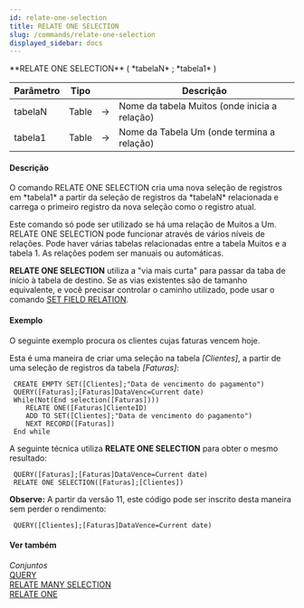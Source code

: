 ```yaml
---
id: relate-one-selection
title: RELATE ONE SELECTION
slug: /commands/relate-one-selection
displayed_sidebar: docs
---
```


<!--REF #_command_.RELATE ONE SELECTION.Syntax-->**RELATE ONE SELECTION** ( *tabelaN* ; *tabela1* )<!-- END REF-->
<!--REF #_command_.RELATE ONE SELECTION.Params-->
| Parâmetro | Tipo |  | Descrição |
| --- | --- | --- | --- |
| tabelaN | Table | &rarr; | Nome da tabela Muitos (onde inicia a relação) |
| tabela1 | Table | &rarr; | Nome da Tabela Um (onde termina a relação) |

<!-- END REF-->

#### Descrição 

<!--REF #_command_.RELATE ONE SELECTION.Summary-->O comando RELATE ONE SELECTION cria uma nova seleção de registros em *tabela1* a partir da seleção de registros da *tabelaN* relacionada e carrega o primeiro registro da nova seleção como o registro atual.<!-- END REF--> 

Este comando só pode ser utilizado se há uma relação de Muitos a Um. RELATE ONE SELECTION pode funcionar através de vários níveis de relações. Pode haver várias tabelas relacionadas entre a tabela Muitos e a tabela 1\. As relações podem ser manuais ou automáticas.

**RELATE ONE SELECTION** utiliza a "via mais curta" para passar da taba de início à tabela de destino. Se as vias existentes são de tamanho equivalente, e você precisar controlar o caminho utilizado, pode usar o comando [SET FIELD RELATION](set-field-relation.md). 

#### Exemplo 

O seguinte exemplo procura os clientes cujas faturas vencem hoje.  
  
Esta é uma maneira de criar uma seleção na tabela *\[Clientes\]*, a partir de uma seleção de registros da tabela *\[Faturas\]*:

```4d
 CREATE EMPTY SET([Clientes];"Data de vencimento do pagamento")
 QUERY([Faturas];[Faturas]DataVenc=Current date)
 While(Not(End selection([Faturas])))
    RELATE ONE([Faturas]ClienteID)
    ADD TO SET([Clientes];"Data de vencimento do pagamento")
    NEXT RECORD([Faturas])
 End while
```

A seguinte técnica utiliza **RELATE ONE SELECTION** para obter o mesmo resultado:  

```4d
 QUERY([Faturas];[Faturas]DataVence=Current date)
 RELATE ONE SELECTION([Faturas];[Clientes])
```
  
  
**Observe:** A partir da versão 11, este código pode ser inscrito desta maneira sem perder o rendimento:  

```4d
 QUERY([Clientes];[Faturas]DataVence=Current date)
```

#### Ver também 

*Conjuntos*  
[QUERY](query.md)  
[RELATE MANY SELECTION](relate-many-selection.md)  
[RELATE ONE](relate-one.md)  